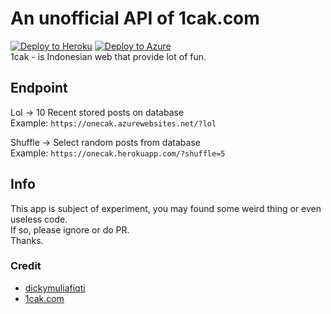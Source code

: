 # An unofficial API of 1cak.com

[![Deploy to Heroku](https://github.com/dickymuliafiqri/onecak/actions/workflows/heroku.yml/badge.svg)](https://github.com/dickymuliafiqri/onecak/actions/workflows/heroku.yml)
[![Deploy to Azure](https://github.com/dickymuliafiqri/onecak/actions/workflows/azure.yml/badge.svg)](https://github.com/dickymuliafiqri/onecak/actions/workflows/main_onecak.yml)  
1cak - is Indonesian web that provide lot of fun.  

## Endpoint

Lol -> 10 Recent stored posts on database  
Example: ```https://onecak.azurewebsites.net/?lol```

Shuffle -> Select random posts from database  
Example: ```https://onecak.herokuapp.com/?shuffle=5```

## Info

This app is subject of experiment, you may found some weird thing or even useless code.  
If so, please ignore or do PR.  
Thanks.  

### Credit

- [dickymuliafiqti](https://github.com/dickymuliafiqri)  
- [1cak.com](https://1cak.com)
